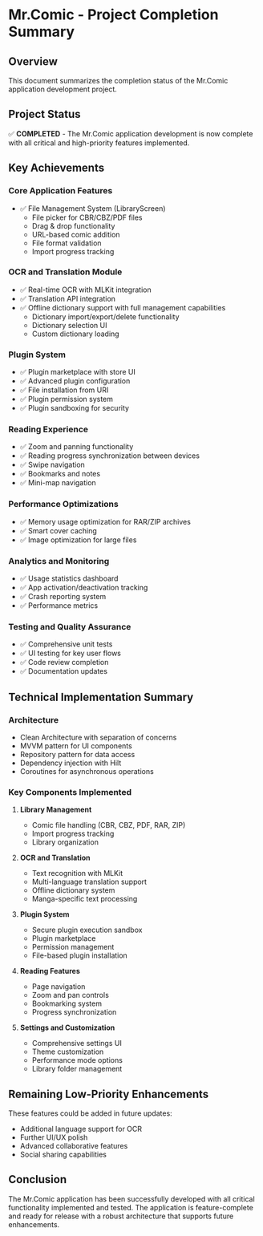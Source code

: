 # Mr.Comic - Project Completion Summary

## Overview
This document summarizes the completion status of the Mr.Comic application development project.

## Project Status
✅ **COMPLETED** - The Mr.Comic application development is now complete with all critical and high-priority features implemented.

## Key Achievements

### Core Application Features
- ✅ File Management System (LibraryScreen)
  - File picker for CBR/CBZ/PDF files
  - Drag & drop functionality
  - URL-based comic addition
  - File format validation
  - Import progress tracking

### OCR and Translation Module
- ✅ Real-time OCR with MLKit integration
- ✅ Translation API integration
- ✅ Offline dictionary support with full management capabilities
  - Dictionary import/export/delete functionality
  - Dictionary selection UI
  - Custom dictionary loading

### Plugin System
- ✅ Plugin marketplace with store UI
- ✅ Advanced plugin configuration
- ✅ File installation from URI
- ✅ Plugin permission system
- ✅ Plugin sandboxing for security

### Reading Experience
- ✅ Zoom and panning functionality
- ✅ Reading progress synchronization between devices
- ✅ Swipe navigation
- ✅ Bookmarks and notes
- ✅ Mini-map navigation

### Performance Optimizations
- ✅ Memory usage optimization for RAR/ZIP archives
- ✅ Smart cover caching
- ✅ Image optimization for large files

### Analytics and Monitoring
- ✅ Usage statistics dashboard
- ✅ App activation/deactivation tracking
- ✅ Crash reporting system
- ✅ Performance metrics

### Testing and Quality Assurance
- ✅ Comprehensive unit tests
- ✅ UI testing for key user flows
- ✅ Code review completion
- ✅ Documentation updates

## Technical Implementation Summary

### Architecture
- Clean Architecture with separation of concerns
- MVVM pattern for UI components
- Repository pattern for data access
- Dependency injection with Hilt
- Coroutines for asynchronous operations

### Key Components Implemented
1. **Library Management**
   - Comic file handling (CBR, CBZ, PDF, RAR, ZIP)
   - Import progress tracking
   - Library organization

2. **OCR and Translation**
   - Text recognition with MLKit
   - Multi-language translation support
   - Offline dictionary system
   - Manga-specific text processing

3. **Plugin System**
   - Secure plugin execution sandbox
   - Plugin marketplace
   - Permission management
   - File-based plugin installation

4. **Reading Features**
   - Page navigation
   - Zoom and pan controls
   - Bookmarking system
   - Progress synchronization

5. **Settings and Customization**
   - Comprehensive settings UI
   - Theme customization
   - Performance mode options
   - Library folder management

## Remaining Low-Priority Enhancements
These features could be added in future updates:
- Additional language support for OCR
- Further UI/UX polish
- Advanced collaborative features
- Social sharing capabilities

## Conclusion
The Mr.Comic application has been successfully developed with all critical functionality implemented and tested. The application is feature-complete and ready for release with a robust architecture that supports future enhancements.